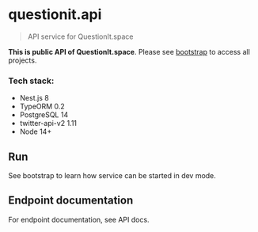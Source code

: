 # questionit.api

> API service for QuestionIt.space

**This is public API of QuestionIt.space**. Please see [bootstrap](https://github.com/alkihis/questionit.bootstrap) to access all projects.

### Tech stack:
- Nest.js 8
- TypeORM 0.2
- PostgreSQL 14
- twitter-api-v2 1.11
- Node 14+

## Run

See bootstrap to learn how service can be started in dev mode.

## Endpoint documentation

For endpoint documentation, see API docs.

